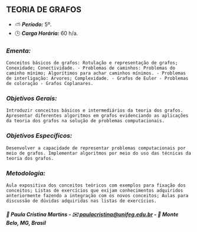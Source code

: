 ## TEORIA DE GRAFOS

* :partly_sunny: ***Período:*** 5º.
* :clock3: ***Carga Horária:*** 60 h/a.
 
### *Ementa:*
    Conceitos básicos de grafos: Rotulação e representação de grafos; Conexidade; Conectividade. - Problemas de caminhos: Problemas do caminho mínimo; Algorítimos para achar caminhos mínimos. - Problemas de interligação: Árvores; Complexidade. - Grafos de Euler - Problemas de coloração - Grafos Coplanares.
 
### *Objetivos Gerais:*
    Introduzir conceitos básicos e intermediários da teoria dos grafos. Apresentar diferentes algoritmos em grafos evidenciando as aplicações da teoria dos grafos na solução de problemas computacionais.
 
### *Objetivos Específicos:*
    Desenvolver a capacidade de representar problemas computacionais por meio de grafos. Implementar algoritmos por meio do uso das técnicas da teoria dos grafos.
 
### *Metodologia:*
    Aula expositiva dos conceitos teóricos com exemplos para fixação dos conceitos; Listas de exercícios que exijam conhecimentos adquiridos anteriormente fazendo a integração com os novos conceitos; Aulas para discussão de dúvidas adquiridas nas listas de exercícios.
 

##### :busts_in_silhouette: Paula Cristina Martins - :envelope: paulacristina@unifeg.edu.br - :house_with_garden: Monte Belo, MG, Brasil
